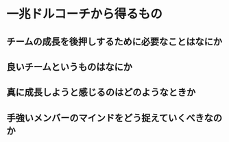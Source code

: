 # 一兆ドルコーチから得るもの

## チームの成長を後押しするために必要なことはなにか


## 良いチームというものはなにか


## 真に成長しようと感じるのはどのようなときか


## 手強いメンバーのマインドをどう捉えていくべきなのか
